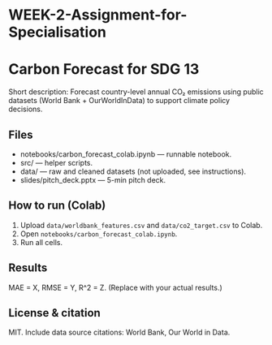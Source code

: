 # WEEK-2-Assignment-for-Specialisation

# Carbon Forecast for SDG 13

Short description: Forecast country-level annual CO₂ emissions using public datasets (World Bank + OurWorldInData) to support climate policy decisions.

## Files
- notebooks/carbon_forecast_colab.ipynb — runnable notebook.
- src/ — helper scripts.
- data/ — raw and cleaned datasets (not uploaded, see instructions).
- slides/pitch_deck.pptx — 5-min pitch deck.

## How to run (Colab)
1. Upload `data/worldbank_features.csv` and `data/co2_target.csv` to Colab.
2. Open `notebooks/carbon_forecast_colab.ipynb`.
3. Run all cells.

## Results
MAE = X, RMSE = Y, R^2 = Z. (Replace with your actual results.)

## License & citation
MIT. Include data source citations: World Bank, Our World in Data.
